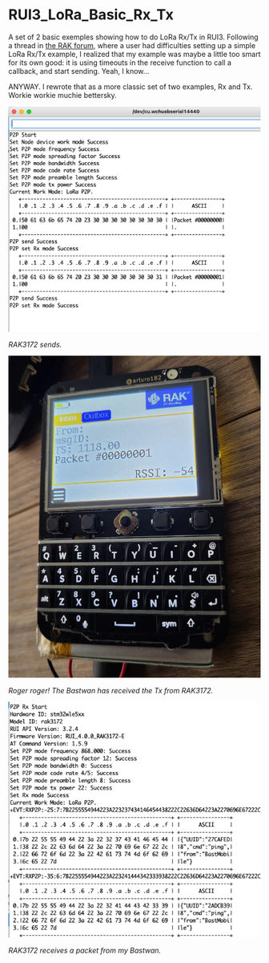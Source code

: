 # RUI3_LoRa_Basic_Rx_Tx

A set of 2 basic exemples showing how to do LoRa Rx/Tx in RUI3. Following a thread in [the RAK forum](https://forum.rakwireless.com/t/rak3172-communication/8972), where a user had difficulties setting up a simple LoRa Rx/Tx example, I realized that my example was maybe a little too smart for its own good: it is using timeouts in the receive function to call a callback, and start sending. Yeah, I know...

ANYWAY. I rewrote that as a more classic set of two examples, Rx and Tx. Workie workie muchie bettersky.

![RAK3172 sends](assets/Tx.png)

*RAK3172 sends.*

![Bastwan Receives](assets/BastWan.jpg)

*Roger roger! The Bastwan has received the Tx from RAK3172.*

![RAK3172 receives](assets/Rx.png)

*RAK3172 receives a packet from my Bastwan.*
